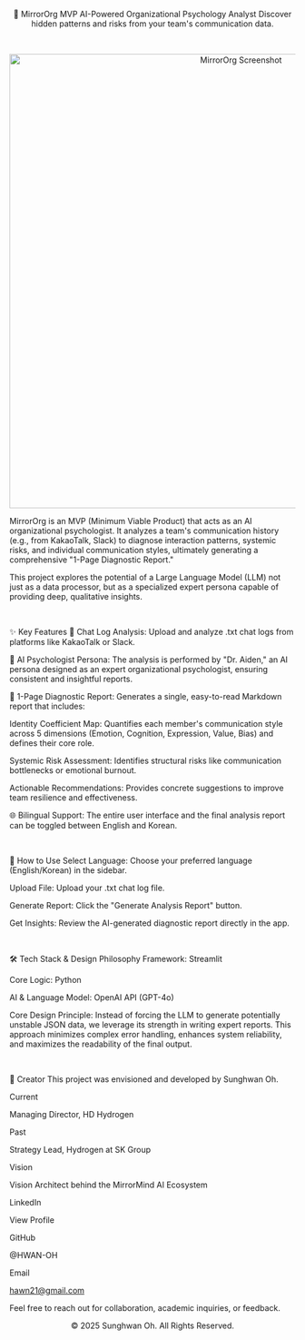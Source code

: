 <div align="center">

🧠 MirrorOrg MVP
AI-Powered Organizational Psychology Analyst
Discover hidden patterns and risks from your team's communication data.

</div>

<br>

<p align="center">
<img src="https://i.imgur.com/9i8z5hL.png" alt="MirrorOrg Screenshot" width="800"/>
</p>

MirrorOrg is an MVP (Minimum Viable Product) that acts as an AI organizational psychologist. It analyzes a team's communication history (e.g., from KakaoTalk, Slack) to diagnose interaction patterns, systemic risks, and individual communication styles, ultimately generating a comprehensive "1-Page Diagnostic Report."

This project explores the potential of a Large Language Model (LLM) not just as a data processor, but as a specialized expert persona capable of providing deep, qualitative insights.

<br>

✨ Key Features
💬 Chat Log Analysis: Upload and analyze .txt chat logs from platforms like KakaoTalk or Slack.

🤖 AI Psychologist Persona: The analysis is performed by "Dr. Aiden," an AI persona designed as an expert organizational psychologist, ensuring consistent and insightful reports.

📄 1-Page Diagnostic Report: Generates a single, easy-to-read Markdown report that includes:

Identity Coefficient Map: Quantifies each member's communication style across 5 dimensions (Emotion, Cognition, Expression, Value, Bias) and defines their core role.

Systemic Risk Assessment: Identifies structural risks like communication bottlenecks or emotional burnout.

Actionable Recommendations: Provides concrete suggestions to improve team resilience and effectiveness.

🌐 Bilingual Support: The entire user interface and the final analysis report can be toggled between English and Korean.

<br>

🚀 How to Use
Select Language: Choose your preferred language (English/Korean) in the sidebar.

Upload File: Upload your .txt chat log file.

Generate Report: Click the "Generate Analysis Report" button.

Get Insights: Review the AI-generated diagnostic report directly in the app.

<br>

🛠️ Tech Stack & Design Philosophy
Framework: Streamlit

Core Logic: Python

AI & Language Model: OpenAI API (GPT-4o)

Core Design Principle: Instead of forcing the LLM to generate potentially unstable JSON data, we leverage its strength in writing expert reports. This approach minimizes complex error handling, enhances system reliability, and maximizes the readability of the final output.

<br>

👤 Creator
This project was envisioned and developed by Sunghwan Oh.





Current

Managing Director, HD Hydrogen

Past

Strategy Lead, Hydrogen at SK Group

Vision

Vision Architect behind the MirrorMind AI Ecosystem

LinkedIn

View Profile

GitHub

@HWAN-OH

Email

hawn21@gmail.com

Feel free to reach out for collaboration, academic inquiries, or feedback.

<div align="center">

© 2025 Sunghwan Oh. All Rights Reserved.

</div>
